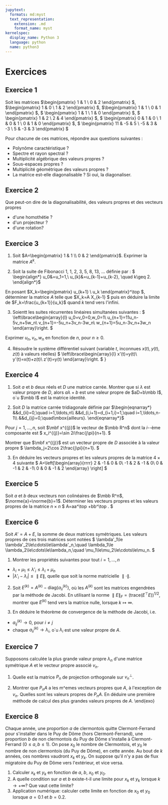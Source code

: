 ```yaml
---
jupytext:
  formats: md:myst
  text_representation:
    extension: .md
    format_name: myst
kernelspec:
  display_name: Python 3
  language: python
  name: python3
---
```

# Exercices

## Exercice 1

Soit les matrices 
$\begin{pmatrix}
1 & 1 \\
0 & 2 
\end{pmatrix}
$,
$\begin{pmatrix} 
1 & 0 \\
1 & 2 
\end{pmatrix}
$,
$\begin{pmatrix} 
1 & 1 \\
0 & 1 
\end{pmatrix}
$,
$
\begin{pmatrix}
1 & 1 \\
1 & 0 
\end{pmatrix}
$,
$
\begin{pmatrix}
1 & 2 \\
2 & 4 
\end{pmatrix}
$,
$
\begin{pmatrix}
0 & 1 & 0 \\
1 & 0 & 1 \\
0 & 1 & 0
\end{pmatrix}
$,
$
\begin{pmatrix} 
11 & -5 & 5 \\
-5 & 3 & -3 \\
5 & -3 & 3
\end{pmatrix}
$

Pour chacune de ces matrices, répondre aux questions suivantes :
- Polynôme caractéristique ?
- Spectre et rayon spectral ?
- Multiplicité algébrique des valeurs propres ?
- Sous-espaces propres ?
- Multiplicité géométrique des valeurs propres ?
- La matrice est-elle diagonalisable ?  Si oui, la diagonaliser.


## Exercice 2
Que peut-on dire de la diagonalisabilité, des valeurs propres et des vecteurs propres
- d'une homothétie ?
- d'un projecteur ?
- d'une rotation?


## Exercice 3

1. Soit $A=\begin{pmatrix}  
1 & 1 \\
0 & 2 
\end{pmatrix}$.
Exprimer  la matrice $A^k$.

2.  Soit la suite de Fibonacci $1$, $1$, $2$, $3$, $5$, $8$, $13$, ... définie par :
$ \begin{align*}
u_0&=u_1=1,\\
u_{k}&=u_{k-1}+u_{k-2}, \quad k\geq 2.
\end{align*}$

En posant $X_k=\begin{pmatrix}  u_{k+1} \\ u_k \end{pmatrix}^\top $, déterminer la matrice $A$ telle que $X_k=A X_{k-1} $ puis en déduire la limite de $F_k=\frac{u_{k+1}}{u_k}$ quand $k$ tend vers l'infini.


3. Soientt les suites récurrentes linéaires simultanées suivantes :
$
\left\lbrace\begin{array}{l}
u_0=v_0=0,w_0=1\\
u_{n+1}=11u_n-5v_n+5w_n\\
v_{n+1}=-5u_n+3v_n-3w_n\\
w_{n+1}=5u_n-3v_n+3w_n
\end{array}\right.
$

Exprimer $u_n,v_n,w_n$ en fonction de $n$, pour $n\geq 0$. 

4.  Résoudre le système différentiel suivant (variable $t$, inconnues $x(t), y(t), z(t)$ à valeurs réelles)
$
\left\lbrace\begin{array}{l}
x'(t)=y(t)\\
y'(t)=x(t)+z(t)\\
z'(t)=y(t)
\end{array}\right.
$
}


## Exercice 4

1. Soit $a$ et $b$ deux réels et $D$ une matrice carrée. Montrer que si
$\lambda$ est valeur propre de $D$, alors $a\lambda+b$ est une valeur
propre de $aD+b\mbb I$, o\`u $\mbb I$ est la matrice identité.

2. Soit $D$ la matrice carrée tridiagonale définie par
$\begin{eqnarray*}
&&d_{ii}=0,\quad i=1,\ldots,n\\
&&d_{i,i+1}=d_{i+1,i}=1,\quad i=1,\ldots,n-1\\
&&d_{ij}=0,\quad\mbox{ailleurs}.
\end{eqnarray*}$

Pour $j=1,\ldots,n$, soit $\mbf x^{(j)}$ le vecteur de $\mbb R^n$ dont
la $i$--ème composante est
$
x_i^{(j)}=\sin 2i\frac{j\pi}{n+1}.
$

Montrer que $\mbf x^{(j)}$ est un vecteur propre de $D$ associée à la
valeur propre 
$
\lambda_j=2\cos 2\frac{j\pi}{n+1}.
$

3. En déduire les vecteurs propres et les valeurs propres de la
matrice $4\times 4$ suivante
$
A=\left[\begin{array}{rrrr}
  2 & -1 &  0 &  0\\
       -1 &  2 & -1 &  0\\
        0 & -1 &  2 & -1\\
        0 &  0 & -1 &  2
        \end{array}
  \right]
$

 

 

## Exercice 5
Soit $a$ et $b$ deux vecteurs non colinéaires de $\mbb R^n$, $\norme{a}=\norme{b}=1$. Déterminer
les vecteurs propres et les valeurs propres de la matrice $n\times n$
$
A=aa^\top +bb^\top .
$

 

## Exercice 6
Soit $A'=A+E$, la somme de deux matrices symétriques. Les valeurs propres
de ces trois matrices sont notées
$
\lambda'_1\le \lambda'_2\le\cdots\le\lambda'_n,\quad
\lambda_1\le \lambda_2\le\cdots\le\lambda_n,\quad
\mu_1\le\mu_2\le\cdots\le\mu_n.
$

1. Montrer les propriétés suivantes pour tout $i=1,\ldots,n$
- $\lambda_i+\mu_1\le\lambda'_i\le\lambda_i+\mu_n$
- $|\lambda'_i-\lambda_i|\le \parallel E\parallel$, quelle que soit 
la norme matricielle $\parallel\cdot\parallel$.


2. Soit $E^{(k)}=A^{(k)}-\mathrm{diag}(a_{ii}^{(k)})$, où les
$A^{(k)}$ sont les matrices engendrées par la méthode de Jacobi.
En utilisant la norme $\parallel E\parallel_F=(\mbox{trace}(E^\top E))^{1/2}$,
montrer que $E^{(k)}$ tend vers la matrice nulle, lorsque 
$k\longmapsto \infty$.

3. En déduire le théorème de convergence de la méthode de Jacobi, i.e.
- $a_{ij}^{(k)}\longrightarrow 0$, pour $i\ne j$
- chaque $a_{ii}^{(k)}\longrightarrow \lambda_i$, o\`u $\lambda_i$
est une valeur propre de $A$. 


## Exercice 7
Supposons calculée la plus grande valeur propre $\lambda_n$ d'une 
matrice symétrique $A$ et le vecteur propre associé $v_n$.

1. Quelle est la matrice $P_n$ de projection orthogonale sur 
$v_n^\perp$.

2. Montrer que $P_nA$ a les m\^emes vecteurs propres que $A$, à
l'exception de $v_n$. Quelles sont les valeurs propres de $P_nA$.
En déduire une première méthode de calcul des plus grandes valeurs 
propres de $A$.
\end{exo}


## Exercice 8
 Chaque année, une proportion $a$ de clermontois quitte Clermont-Ferrand pour s'installer 
dans le Puy de Dôme (hors Clermont-Ferrand), une proportion $b$ de non clermontois
du Puy de Dôme s'installe à Clermont-Ferrand ($0\le a,b\le 1$). On pose $x_0$ le nombre
de Clermontois, et $y_0$ le nombre de non clermontois (du Puy de Dôme), en cette année.
 Au bout de $k$ années, ces nombres vaudront $x_k$ et $y_k$. On suppose qu'il n'y a pas
de flux migratoire du Puy de Dôme vers l'extérieur, et vice versa.

1. Calculer $x_k$ et $y_k$ en fonction de $a$, $b$, $x_0$ et $y_0$.
2. A quelle condition sur $a$ et $b$ existe-t-il une limite pour $x_k$ et
$y_k$ lorsque $k\rightarrow+\infty$? Que vaut cette limite?
3. Application numérique: calculer cette limite en fonction de $x_0$ et $y_0$ lorsque
$a=0.1$ et $b=0.2$.


